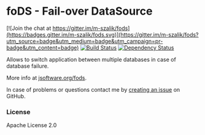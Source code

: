 foDS - Fail-over DataSource
===========================

[![Join the chat at https://gitter.im/m-szalik/fods](https://badges.gitter.im/m-szalik/fods.svg)](https://gitter.im/m-szalik/fods?utm_source=badge&utm_medium=badge&utm_campaign=pr-badge&utm_content=badge)
[![Build Status](https://travis-ci.org/m-szalik/fods.svg?branch=master)](https://travis-ci.org/m-szalik/fods)
[![Dependency Status](https://www.versioneye.com/user/projects/56eea64035630e0029dafc9f/badge.svg?style=flat)](https://www.versioneye.com/user/projects/56eea64035630e0029dafc9f)

Allows to switch application between multiple databases in case of database failure.

More info at [jsoftware.org/fods](http://jsoftware.org/fods).

In case of problems or questions contact me by [creating an issue](https://github.com/m-szalik/fods/issues/new) on GitHub.

### License
Apache License 2.0